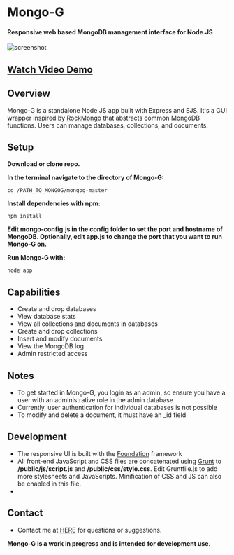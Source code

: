 Mongo-G
======

#### Responsive web based MongoDB management interface for Node.JS
<img src="http://georgeholmesii.com/mongog1.png" title="screenshot" />

[Watch Video Demo](https://www.youtube.com/watch?v=OCnq0pNkoOk "video demo")
----------

Overview
-----------
Mongo-G is a standalone Node.JS app built with Express and EJS. It's a GUI wrapper inspired by [RockMongo](http://rockmongo.com "RockMongo") that abstracts common MongoDB functions. Users can manage databases, collections, and documents.

Setup
-----------
**Download or clone repo.**

**In the terminal navigate to the directory of Mongo-G:**
    
    cd /PATH_TO_MONGOG/mongog-master

**Install dependencies with npm:**
    
    npm install

**Edit mongo-config.js in the config folder to set the port and hostname of MongoDB. Optionally, edit app.js to change the port that you want to run Mongo-G on.**

**Run Mongo-G with:**
    
    node app


Capabilities
-----------

* Create and drop databases
* View database stats
* View all collections and documents in databases
* Create and drop collections
* Insert and modify documents
* View the MongoDB log
* Admin restricted access

Notes
-----------
* To get started in Mongo-G, you login as an admin, so ensure you have a user with an administrative role in the admin database
* Currently, user authentication for individual databases is not possible
* To modify and delete a document, it must have an _id field


Development
-----------
* The responsive UI is built with the [Foundation](http://foundation.zurb.com/docs/ "Foundation") framework
* All front-end JavaScript and CSS files are concatenated using [Grunt](http://gruntjs.com/ "Grunt") to **/public/js/script.js** and **/public/css/style.css**. Edit Gruntfile.js to add more stylesheets and JavaScripts. Minification of CSS and JS can also be enabled in this file.
*

Contact
-----------
* Contact me at [HERE](http://me.georgeholmesii.com/contact/ "Contact") for questions or suggestions.


**Mongo-G is a work in progress and is intended for development use**.
